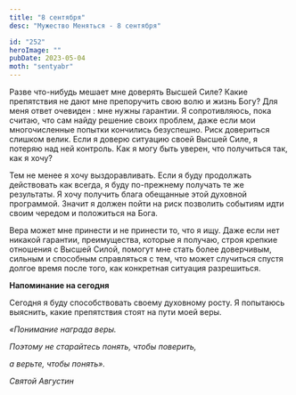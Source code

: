 ```yaml
---
title: "8 сентября"
desc: "Мужество Меняться - 8 сентября"

id: "252"
heroImage: ""
pubDate: 2023-05-04
moth: "sentyabr"
---
```


Разве что-нибудь мешает мне доверять Высшей Силе? Какие препятствия не дают
мне препоручить свою волю и жизнь Богу? Для меня ответ очевиден : мне нужны
гарантии. Я сопротивляюсь, пока считаю, что сам найду решение своих проблем,
даже если мои многочисленные попытки кончились безуспешно. Риск довериться
слишком велик. Если я доверю ситуацию своей Высшей Силе, я потеряю над ней
контроль. Как я могу быть уверен, что получиться так, как я хочу?

Тем не менее я хочу выздоравливать. Если я буду продолжать действовать как
всегда, я буду по-прежнему получать те же результаты. Я хочу получить блага
обещанные этой духовной программой. Значит я должен пойти на риск позволить
событиям идти своим чередом и положиться на Бога.

Вера может мне принести и не принести то, что я ищу. Даже если нет никакой
гарантии, преимущества, которые я получаю, строя крепкие отношения с Высшей
Силой, помогут мне стать более доверчивым, сильным и способным справляться с
тем, что может случиться спустя долгое время после того, как конкретная
ситуация разрешиться.

**Напоминание на сегодня**

Сегодня я буду способствовать своему духовному росту. Я попытаюсь выяснить,
какие препятствия стоят на пути моей веры.

_«Понимание награда веры._

_Поэтому не старайтесь понять, чтобы поверить,_

_а верьте, чтобы понять»._

_Святой Августин_

